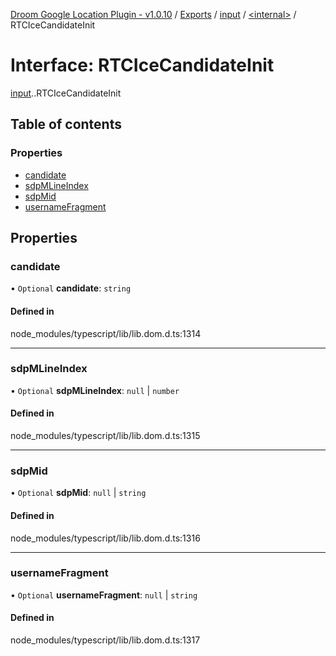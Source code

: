 [Droom Google Location Plugin - v1.0.10](../README.md) / [Exports](../modules.md) / [input](../modules/input.md) / [<internal\>](../modules/input._internal_.md) / RTCIceCandidateInit

# Interface: RTCIceCandidateInit

[input](../modules/input.md).[<internal>](../modules/input._internal_.md).RTCIceCandidateInit

## Table of contents

### Properties

- [candidate](input._internal_.RTCIceCandidateInit.md#candidate)
- [sdpMLineIndex](input._internal_.RTCIceCandidateInit.md#sdpmlineindex)
- [sdpMid](input._internal_.RTCIceCandidateInit.md#sdpmid)
- [usernameFragment](input._internal_.RTCIceCandidateInit.md#usernamefragment)

## Properties

### candidate

• `Optional` **candidate**: `string`

#### Defined in

node_modules/typescript/lib/lib.dom.d.ts:1314

___

### sdpMLineIndex

• `Optional` **sdpMLineIndex**: ``null`` \| `number`

#### Defined in

node_modules/typescript/lib/lib.dom.d.ts:1315

___

### sdpMid

• `Optional` **sdpMid**: ``null`` \| `string`

#### Defined in

node_modules/typescript/lib/lib.dom.d.ts:1316

___

### usernameFragment

• `Optional` **usernameFragment**: ``null`` \| `string`

#### Defined in

node_modules/typescript/lib/lib.dom.d.ts:1317
